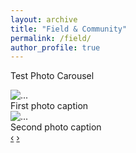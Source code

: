 ```yaml
---
layout: archive
title: "Field & Community"
permalink: /field/
author_profile: true
---
```

Test Photo Carousel
<div id="myCarousel" class="carousel slide" data-ride="carousel">
  <div class="carousel-inner">
    <div class="carousel-item active">
      <img src="/images/bio-photo-2.jpg" class="d-block w-100" alt="...">
      <div class="carousel-caption">First photo caption</div>
    </div>
    <div class="carousel-item">
      <img src="/images/bio-photo.jpg" class="d-block w-100" alt="...">
      <div class="carousel-caption">Second photo caption</div>
    </div>
  </div>
  <a class="carousel-control-prev" href="#myCarousel" role="button" data-slide="prev">‹</a>
  <a class="carousel-control-next" href="#myCarousel" role="button" data-slide="next">›</a>
</div>
